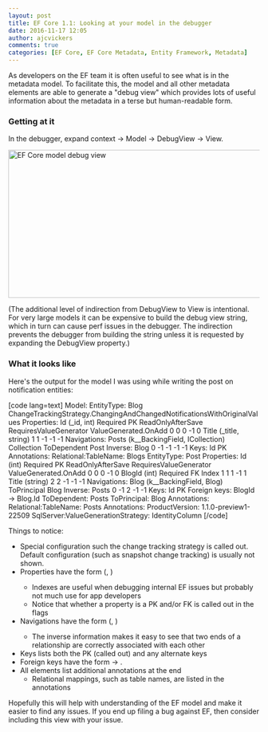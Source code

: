 ```yaml
---
layout: post
title: EF Core 1.1: Looking at your model in the debugger
date: 2016-11-17 12:05
author: ajcvickers
comments: true
categories: [EF Core, EF Core Metadata, Entity Framework, Metadata]
---
```

As developers on the EF team it is often useful to see what is in the metadata model. To facilitate this, the model and all other metadata elements are able to generate a "debug view" which provides lots of useful information about the metadata in a terse but human-readable form.



<h3>Getting at it</h3>

In the debugger, expand context -> Model -> DebugView -> View.

<a href="https://oneunicorn.files.wordpress.com/2016/11/debugview.png"><img src="https://oneunicorn.files.wordpress.com/2016/11/debugview.png" alt="EF Core model debug view" width="640" height="297" class="alignright size-full wp-image-451" /></a>

(The additional level of indirection from DebugView to View is intentional. For very large models it can be expensive to build the debug view string, which in turn can cause perf issues in the debugger. The indirection prevents the debugger from building the string unless it is requested by expanding the DebugView property.)

<h3>What it looks like</h3>

Here's the output for the model I was using while writing the post on notification entities:

[code lang=text]
Model: 
  EntityType: Blog ChangeTrackingStrategy.ChangingAndChangedNotificationsWithOriginalValues
    Properties: 
      Id (_id, int) Required PK ReadOnlyAfterSave RequiresValueGenerator ValueGenerated.OnAdd 0 0 0 -1 0
      Title (_title, string) 1 1 -1 -1 -1
    Navigations: 
      Posts (<Posts>k__BackingField, ICollection<Post>) Collection ToDependent Post Inverse: Blog 0 -1 -1 -1 -1
    Keys: 
      Id PK
    Annotations: 
      Relational:TableName: Blogs
  EntityType: Post
    Properties: 
      Id (int) Required PK ReadOnlyAfterSave RequiresValueGenerator ValueGenerated.OnAdd 0 0 0 -1 0
      BlogId (int) Required FK Index 1 1 1 -1 1
      Title (string) 2 2 -1 -1 -1
    Navigations: 
      Blog (<Blog>k__BackingField, Blog) ToPrincipal Blog Inverse: Posts 0 -1 2 -1 -1
    Keys: 
      Id PK
    Foreign keys: 
      BlogId -> Blog.Id ToDependent: Posts ToPrincipal: Blog
    Annotations: 
      Relational:TableName: Posts
Annotations: 
  ProductVersion: 1.1.0-preview1-22509
  SqlServer:ValueGenerationStrategy: IdentityColumn
[/code]

Things to notice:

<ul>
<li>Special configuration such the change tracking strategy is called out. Default configuration (such as snapshot change tracking) is usually not shown.</li>
<li>Properties have the form <Name> (<field>, <type>) <flags> <indexes>

<ul>
<li>Indexes are useful when debugging internal EF issues but probably not much use for app developers</li>
<li>Notice that whether a property is a PK and/or FK is called out in the flags</li>
</ul></li>
<li>Navigations have the form <Name> (<field>, <type>) <flags> <inverse> <indexes>

<ul>
<li>The inverse information makes it easy to see that two ends of a relationship are correctly associated with each other</li>
</ul></li>
<li>Keys lists both the PK (called out) and any alternate keys</li>
<li>Foreign keys have the form <dependent property> -> <principal type>.<principal property> <dependent nav> <principal nav></li>
<li>All elements list additional annotations at the end

<ul>
<li>Relational mappings, such as table names, are listed in the annotations</li>
</ul></li>
</ul>

Hopefully this will help with understanding of the EF model and make it easier to find any issues. If you end up filing a bug against EF, then consider including this view with your issue.
